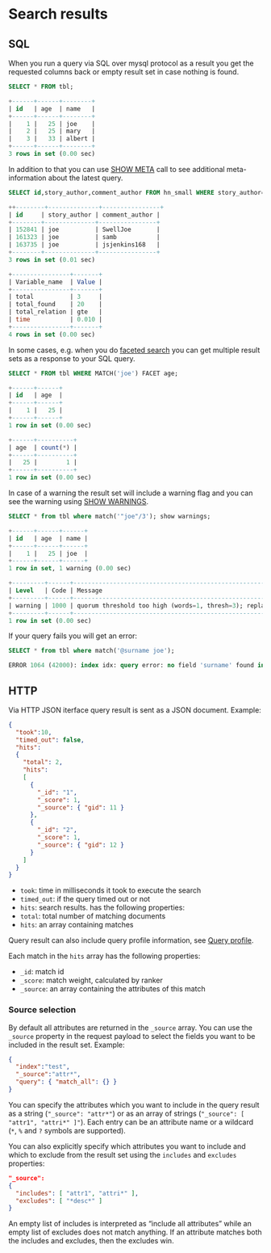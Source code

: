 # Search results

## SQL

<!-- example sql1 -->
When you run a query via SQL over mysql protocol as a result you get the requested columns back or empty result set in case nothing is found.  

<!-- request SQL -->
```sql
SELECT * FROM tbl;
```

<!-- response SQL -->
```sql
+------+------+--------+
| id   | age  | name   |
+------+------+--------+
|    1 |   25 | joe    |
|    2 |   25 | mary   |
|    3 |   33 | albert |
+------+------+--------+
3 rows in set (0.00 sec)
```
<!-- end -->

<!-- example sql2 -->
In addition to that you can use [SHOW META](../Node_info_and_management/SHOW_META.md) call to see additional meta-information about the latest query. 

<!-- request SQL -->
```sql
SELECT id,story_author,comment_author FROM hn_small WHERE story_author='joe' LIMIT 3; SHOW META;
```

<!-- response SQL -->
```sql
++--------+--------------+----------------+
| id     | story_author | comment_author |
+--------+--------------+----------------+
| 152841 | joe          | SwellJoe       |
| 161323 | joe          | samb           |
| 163735 | joe          | jsjenkins168   |
+--------+--------------+----------------+
3 rows in set (0.01 sec)

+----------------+-------+
| Variable_name  | Value |
+----------------+-------+
| total          | 3     |
| total_found    | 20    |
| total_relation | gte   |
| time           | 0.010 |
+----------------+-------+
4 rows in set (0.00 sec)
```
<!-- end -->

<!-- example sql3 -->
In some cases, e.g. when you do [faceted search](../Searching/Faceted_search.md) you can get multiple result sets as a response to your SQL query. 

<!-- request SQL -->
```sql
SELECT * FROM tbl WHERE MATCH('joe') FACET age;
```

<!-- response SQL -->
```sql
+------+------+
| id   | age  |
+------+------+
|    1 |   25 |
+------+------+
1 row in set (0.00 sec)

+------+----------+
| age  | count(*) |
+------+----------+
|   25 |        1 |
+------+----------+
1 row in set (0.00 sec)
```
<!-- end -->

<!-- example sql4 -->
In case of a warning the result set will include a warning flag and you can see the warning using [SHOW WARNINGS](../Node_info_and_management/SHOW_WARNINGS.md).
<!-- request SQL -->
```sql
SELECT * from tbl where match('"joe"/3'); show warnings;
```

<!-- response SQL -->
```sql
+------+------+------+
| id   | age  | name |
+------+------+------+
|    1 |   25 | joe  |
+------+------+------+
1 row in set, 1 warning (0.00 sec)

+---------+------+--------------------------------------------------------------------------------------------+
| Level   | Code | Message                                                                                    |
+---------+------+--------------------------------------------------------------------------------------------+
| warning | 1000 | quorum threshold too high (words=1, thresh=3); replacing quorum operator with AND operator |
+---------+------+--------------------------------------------------------------------------------------------+
1 row in set (0.00 sec)
```
<!-- end -->

<!-- example sql5 -->
If your query fails you will get an error:

<!-- request SQL -->
```sql
SELECT * from tbl where match('@surname joe');
```

<!-- response SQL -->
```sql
ERROR 1064 (42000): index idx: query error: no field 'surname' found in schema
```

<!-- end -->


## HTTP

Via HTTP JSON iterface query result is sent as a JSON document. Example:

```json
{
  "took":10,
  "timed_out": false,
  "hits":
  {
    "total": 2,
    "hits":
    [
      {
        "_id": "1",
        "_score": 1,
        "_source": { "gid": 11 }
      },
      {
        "_id": "2",
        "_score": 1,
        "_source": { "gid": 12 }
      }
    ]
  }
}
```

* `took`: time in milliseconds it took to execute the search
* `timed_out`: if the query timed out or not
* `hits`: search results. has the following properties:
* `total`: total number of matching documents
* `hits`: an array containing matches

Query result can also include query profile information, see [Query profile](../Node_info_and_management/Profiling/Query_profile.md).

Each match in the `hits` array has the following properties:

* `_id`: match id
* `_score`: match weight, calculated by ranker
* `_source`: an array containing the attributes of this match

### Source selection

By default all attributes are returned in the `_source` array. You can use the `_source` property in the request payload to select the fields you want to be included in the result set. Example:

```json
{
  "index":"test",
  "_source":"attr*",
  "query": { "match_all": {} }
}
```

You can specify the attributes which you want to include in the query result as a string (`"_source": "attr*"`) or as an array of strings (`"_source": [ "attr1", "attri*" ]"`). Each entry can be an attribute name or a wildcard (`*`, `%` and `?` symbols are supported).

You can also explicitly specify which attributes you want to include and which to exclude from the result set using the `includes` and `excludes` properties:

```json
"_source":
{
  "includes": [ "attr1", "attri*" ],
  "excludes": [ "*desc*" ]
}
```

An empty list of includes is interpreted as “include all attributes” while an empty list of excludes does not match anything. If an attribute matches both the includes and excludes, then the excludes win.





